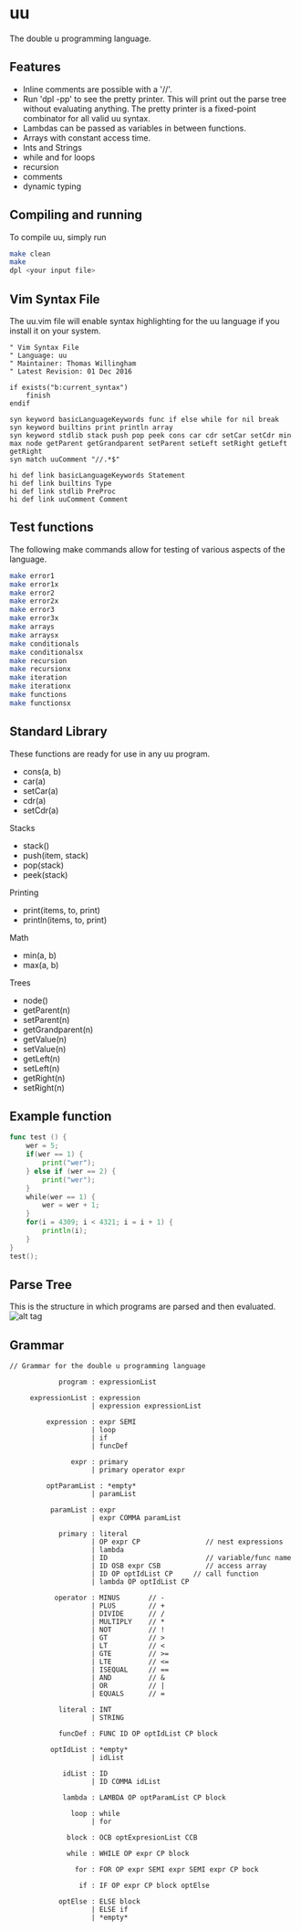 # uu
The double u programming language.

## Features
  - Inline comments are possible with a '//'.
  - Run 'dpl -pp' to see the pretty printer.
    This will print out the parse tree without evaluating anything.  The pretty printer is a fixed-point combinator for all valid uu syntax.
  - Lambdas can be passed as variables in between functions.
  - Arrays with constant access time.  
  - Ints and Strings
  - while and for loops
  - recursion
  - comments
  - dynamic typing

## Compiling and running
  To compile uu, simply run
  ```sh
  make clean
  make
  dpl <your input file>
  ```
## Vim Syntax File
The uu.vim file will enable syntax highlighting for the uu language if you install it on your system.
```vim
" Vim Syntax File
" Language: uu
" Maintainer: Thomas Willingham
" Latest Revision: 01 Dec 2016

if exists("b:current_syntax")
    finish
endif

syn keyword basicLanguageKeywords func if else while for nil break
syn keyword builtins print println array
syn keyword stdlib stack push pop peek cons car cdr setCar setCdr min max node getParent getGrandparent setParent setLeft setRight getLeft getRight
syn match uuComment "//.*$"

hi def link basicLanguageKeywords Statement
hi def link builtins Type
hi def link stdlib PreProc
hi def link uuComment Comment
```

## Test functions
The following make commands allow for testing of various aspects of the language.
```sh
make error1
make error1x
make error2
make error2x
make error3
make error3x
make arrays
make arraysx
make conditionals
make conditionalsx
make recursion
make recursionx
make iteration
make iterationx
make functions
make functionsx
```

## Standard Library
These functions are ready for use in any uu program.

  - cons(a, b)
  - car(a)
  - setCar(a)
  - cdr(a)
  - setCdr(a)

Stacks
  - stack()
  - push(item, stack)
  - pop(stack)
  - peek(stack)

Printing
  - print(items, to, print)
  - println(items, to, print)

Math
  - min(a, b)
  - max(a, b)

Trees
  - node()
  - getParent(n)
  - setParent(n)
  - getGrandparent(n)
  - getValue(n)
  - setValue(n)
  - getLeft(n)
  - setLeft(n)
  - getRight(n)
  - setRight(n)

## Example function
```go
func test () {
    wer = 5;
    if(wer == 1) {
        print("wer");
    } else if (wer == 2) {
        print("wer");
    }
    while(wer == 1) {
        wer = wer + 1;
    }
    for(i = 4309; i < 4321; i = i + 1) {
        println(i);
    }
}
test();
```
## Parse Tree
This is the structure in which programs are parsed and then evaluated.
![alt tag](https://github.com/thwillingham/uu/blob/master/parseTree.png)

## Grammar

```
// Grammar for the double u programming language

            program : expressionList

     expressionList : expression
                    | expression expressionList

         expression : expr SEMI
                    | loop
                    | if
                    | funcDef

               expr : primary
                    | primary operator expr

         optParamList : *empty*
                    | paramList

          paramList : expr
                    | expr COMMA paramList

            primary : literal
                    | OP expr CP                // nest expressions
                    | lambda
                    | ID                        // variable/func name
                    | ID OSB expr CSB           // access array
                    | ID OP optIdList CP     // call function
                    | lambda OP optIdList CP

           operator : MINUS       // -
                    | PLUS        // +
                    | DIVIDE      // /
                    | MULTIPLY    // *
                    | NOT         // !
                    | GT          // >
                    | LT          // <
                    | GTE         // >=
                    | LTE         // <=
                    | ISEQUAL     // ==
                    | AND         // &
                    | OR          // |
                    | EQUALS      // =

            literal : INT
                    | STRING

            funcDef : FUNC ID OP optIdList CP block

          optIdList : *empty*
                    | idList

             idList : ID
                    | ID COMMA idList

             lambda : LAMBDA OP optParamList CP block

               loop : while
                    | for

              block : OCB optExpresionList CCB

              while : WHILE OP expr CP block

                for : FOR OP expr SEMI expr SEMI expr CP bock

                 if : IF OP expr CP block optElse

            optElse : ELSE block
                    | ELSE if
                    | *empty*



```
